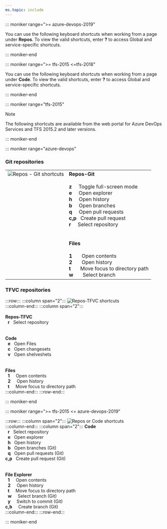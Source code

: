 ```yaml
---
ms.topic: include
---
```


<a id="code-shortcuts"></a>

::: moniker range=">= azure-devops-2019"

You can use the following keyboard shortcuts when working from a page under **Repos**. To view the valid shortcuts, enter **?** to access Global and service-specific shortcuts.

::: moniker-end

::: moniker range=">= tfs-2015 <=tfs-2018"

You can use the following keyboard shortcuts when working from a page under **Code**. To view the valid shortcuts, enter **?** to access Global and service-specific shortcuts.

::: moniker-end

::: moniker range="tfs-2015"

> [!NOTE]  
> The following shortcuts are available from the web portal for Azure DevOps Services and TFS 2015.2 and later versions.

::: moniker-end

::: moniker range="azure-devops"

### Git repositories

<table>
<tbody valign="top">
<tr>
<td><img src="/azure/devops/media/keyboard-shortcuts/code-shortcuts-cloud.png" alt="Repos - Git shortcuts"/></td>
<td>
<strong>Repos-Git</strong><br/><br/>
<strong>z</strong>&#160;&#160;&nbsp;&nbsp;&nbsp;Toggle full-screen mode <br/>
<strong>e</strong>&#160;&#160;&nbsp;&nbsp;&nbsp;Open explorer <br/>
<strong>h</strong>&#160;&#160;&nbsp;&nbsp;&nbsp;Open history <br/>
<strong>b</strong>&#160;&#160;&nbsp;&nbsp;&nbsp;Open branches <br/>
<strong>q</strong>&#160;&#160;&nbsp;&nbsp;&nbsp;Open pull requests <br/>
<strong>c,p</strong>&nbsp;&nbsp;&nbsp;Create pull request <br/>
<strong>r</strong>&#160;&#160;&nbsp;&nbsp;&nbsp;Select repository <br/>
<br/><br/>
<strong>Files</strong><br/><br/>
<strong>1</strong>&#160;&#160;&nbsp;&nbsp;&nbsp;&nbsp;&nbsp;Open contents<br/>
<strong>2</strong>&#160;&#160;&nbsp;&nbsp;&nbsp;&nbsp;&nbsp;Open history<br/>
<strong>t</strong>&#160;&#160;&nbsp;&nbsp;&nbsp;&nbsp;&nbsp;Move focus to directory path<br/>
<strong>w</strong>&#160;&#160;&nbsp;&nbsp;&nbsp;&nbsp;&nbsp;Select branch<br/>
</td>
</tr>
</tbody>
</table>

### TFVC repositories

:::row:::
:::column span="2":::
![Repos-TFVC shortcuts](/azure/devops/media/keyboard-shortcuts/code-tfvc-shortcuts-cloud.png)  
 :::column-end:::
:::column span="2":::
<br/><br/>
**Repos-TFVC**<br/>
&nbsp;&nbsp;**r**&nbsp;&nbsp;&nbsp;Select repository <br/>
<br/><br/>
**Code**<br/>
&nbsp;&nbsp;**e**&nbsp;&nbsp;&nbsp;Open Files <br/>
&nbsp;&nbsp;**c**&nbsp;&nbsp;&nbsp;Open changesets <br/>
&nbsp;&nbsp;**v**&nbsp;&nbsp;&nbsp;Open shelveshets<br/>
<br/><br/>
**Files** <br/>
&nbsp;&nbsp;**1**&nbsp;&nbsp;&nbsp;&nbsp;&nbsp;Open contents<br/>
&nbsp;&nbsp;**2**&nbsp;&nbsp;&nbsp;&nbsp;&nbsp;Open history<br/>
&nbsp;&nbsp;**t**&nbsp;&nbsp;&nbsp;&nbsp;&nbsp;Move focus to directory path<br/>
:::column-end:::
:::row-end:::

::: moniker-end

::: moniker range=">= tfs-2015 <= azure-devops-2019"

:::row:::
:::column span="2":::
![Repos or Code shortcuts](/azure/devops/media/keyboard-shortcuts/code-shortcuts.png)  
 :::column-end:::
:::column span="2":::
**Code**<br/>
&nbsp;&nbsp;**r**&nbsp;&nbsp;&nbsp;Select repository <br/>
&nbsp;&nbsp;**e**&nbsp;&nbsp;&nbsp;Open explorer <br/>
&nbsp;&nbsp;**h**&nbsp;&nbsp;&nbsp;Open history <br/>
&nbsp;&nbsp;**b**&nbsp;&nbsp;&nbsp;Open branches (Git)<br/>
&nbsp;&nbsp;**q**&nbsp;&nbsp;&nbsp;Open pull requests (Git)<br/>
**c,p**&nbsp;&nbsp;&nbsp;Create pull request (Git)<br/>
<br/><br/>
**File Explorer** <br/>
&nbsp;&nbsp;**1**&nbsp;&nbsp;&nbsp;&nbsp;&nbsp;Open contents<br/>
&nbsp;&nbsp;**2**&nbsp;&nbsp;&nbsp;&nbsp;&nbsp;Open history<br/>
&nbsp;&nbsp;**t**&nbsp;&nbsp;&nbsp;&nbsp;&nbsp;Move focus to directory path<br/>
&nbsp;&nbsp;**w**&nbsp;&nbsp;&nbsp;&nbsp;&nbsp;Select branch (Git)<br/>
&nbsp;&nbsp;**y**&nbsp;&nbsp;&nbsp;&nbsp;&nbsp;Switch to commit (Git)<br/>
**c,b**&nbsp;&nbsp;&nbsp;&nbsp;&nbsp;Create branch (Git)<br/>
:::column-end:::
:::row-end:::

::: moniker-end
